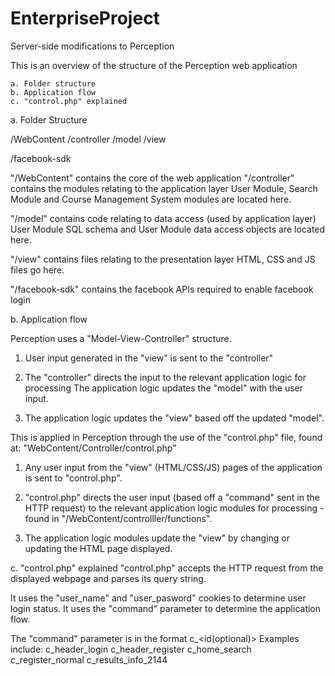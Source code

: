EnterpriseProject
=================

Server-side modifications to Perception

This is an overview of the structure of the Perception web application

    a. Folder structure
    b. Application flow
    c. "control.php" explained


a. Folder Structure

/WebContent
    /controller
    /model
    /view
    
/facebook-sdk


"/WebContent" contains the core of the web application
  "/controller" contains the modules relating to the application layer
    User Module, Search Module and Course Management System modules are located here.
    
  "/model" contains code relating to data access (used by application layer)
    User Module SQL schema and User Module data access objects are located here.
  
  "/view" contains files relating to the presentation layer
    HTML, CSS and JS files go here.

"/facebook-sdk" contains the facebook APIs required to enable facebook login


b. Application flow

Perception uses a "Model-View-Controller" structure.
  1. User input generated in the "view" is sent to the "controller"
  
  2. The "controller" directs the input to the relevant application logic for processing
     The application logic updates the "model" with the user input.
     
  3. The application logic updates the "view" based off the updated "model".
  
This is applied in Perception through the use of the "control.php" file, found at:
"WebContent/Controller/control.php"

  1. Any user input from the "view" (HTML/CSS/JS) pages of the application is sent to "control.php".
  
  2. "control.php" directs the user input (based off a "command" sent in the HTTP request) to the relevant
     application logic modules for processing - found in "/WebContent/controlller/functions".
    
  3. The application logic modules update the "view" by changing or updating the HTML page displayed.
  

c. "control.php" explained
  "control.php" accepts the HTTP request from the displayed webpage and parses its query string.
  
  It uses the "user_name" and "user_pasword" cookies to determine user login status.
  It uses the "command" parameter to determine the application flow.
  
  The "command" parameter is in the format c_<page>_<command>_<id(optional)>
  Examples include:
    c_header_login
    c_header_register
    c_home_search
    c_register_normal
    c_results_info_2144
  
    
    



  

   

